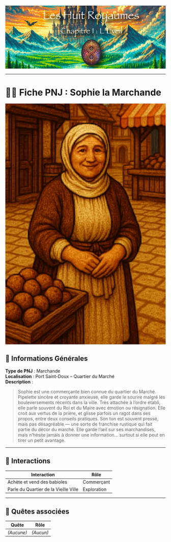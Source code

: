 ![Cover](https://raw.githubusercontent.com/nicolasvauchenet/eightrealms-awakening/refs/heads/main/assets/img/core/cover_documentation.png)

---

# 🧍‍♀️ Fiche PNJ : Sophie la Marchande

![sophie-la-marchande.png](https://raw.githubusercontent.com/nicolasvauchenet/eightrealms-awakening/refs/heads/main/assets/img/chapter1/npc/sophie-la-marchande.png)

## 🧾 Informations Générales

**Type de PNJ** : Marchande  
**Localisation** : Port Saint-Doux – Quartier du Marché  
**Description** :
> Sophie est une commerçante bien connue du quartier du Marché. Pipelette sincère et croyante anxieuse, elle garde le
> sourire malgré les bouleversements récents dans la ville. Très attachée à l’ordre établi, elle parle souvent du Roi et
> du Maire avec émotion ou résignation. Elle croit aux vertus de la prière, et glisse parfois un ragot dans ses propos,
> entre deux conseils pratiques.
> Son ton est souvent pressé, mais pas désagréable — une sorte de franchise rustique qui fait partie du décor du marché.
> Elle garde l’œil sur ses marchandises, mais n’hésite jamais à donner une information… surtout si elle peut en tirer un
> petit avantage.

---

## 💬 Interactions

| Interaction                           | Rôle        |
|---------------------------------------|-------------|
| Achète et vend des babioles           | Commerçant  |
| Parle du Quartier de la Vieille Ville | Exploration |

---

## 📜 Quêtes associées

| Quête      | Rôle      |
|------------|-----------|
| *(Aucune)* | *(Aucun)* |

